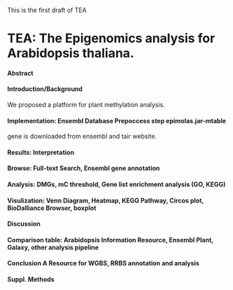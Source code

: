 This is the first draft of TEA

# TEA: The Epigenomics analysis for Arabidopsis thaliana.

#### Abstract
#### Introduction/Background 

We proposed a platform for plant methylation analysis.

#### Implementation: Ensembl Database Prepoccess step epimolas.jar-mtable

gene is downloaded from ensembl and tair website.

#### Results: Interpretation


#### Browse: Full-text Search, Ensembl gene annotation 



#### Analysis: DMGs, mC threshold, Gene list enrichment analysis (GO, KEGG) 


#### Visulization: Venn Diagram, Heatmap, KEGG Pathway, Circos plot, BioDalliance Browser, boxplot


#### Discussion


#### Comparison table: Arabidopsis Information Resource, Ensembl Plant, Galaxy, other analysis pipeline


#### Conclusion A Resource for WGBS, RRBS annotation and analysis


#### Suppl. Methods

